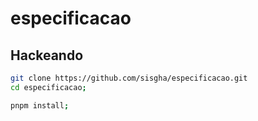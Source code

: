 # especificacao

## Hackeando

```sh
git clone https://github.com/sisgha/especificacao.git
cd especificacao;
```

```sh
pnpm install;
```
